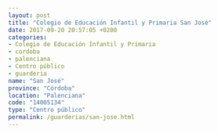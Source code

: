 ```yaml
---
layout: post
title: "Colegio de Educación Infantil y Primaria San José"
date: 2017-09-20 20:57:05 +0200
categories:
- Colegio de Educación Infantil y Primaria
- cordoba
- palenciana
- Centro público
- guarderia
name: "San José"
province: "Córdoba"
location: "Palenciana"
code: "14005134"
type: "Centro público"
permalink: /guarderias/san-jose.html
---
```

